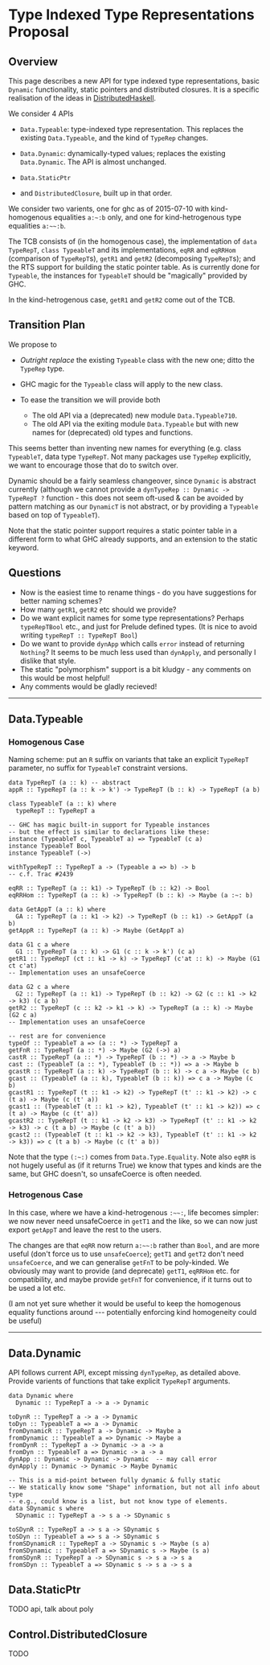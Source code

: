 # Type Indexed Type Representations Proposal


## Overview



This page describes a new API for type indexed type representations, basic `Dynamic` functionality, static pointers and distributed closures.  It is a specific realisation of the ideas in [DistributedHaskell](distributed-haskell).



We consider 4 APIs 


- `Data.Typeable`: type-indexed type representation.  This replaces the existing `Data.Typeable`, and the kind of `TypeRep` changes. 

- `Data.Dynamic`: dynamically-typed values; replaces the existing `Data.Dynamic`.  The API is almost unchanged.

- `Data.StaticPtr`

- and `DistributedClosure`, built up in that order.


We consider two varients, one for ghc as of 2015-07-10 with kind-homogenous equalities `a:~:b` only, and one for kind-hetrogenous type equalities `a:~~:b`.



The TCB consists of (in the homogenous case), the implementation of `data TypeRepT`, `class TypeableT` and its implementations, `eqRR` and `eqRRHom` (comparison of `TypeRepT`s), `getR1` and `getR2` (decomposing `TypeRepT`s); and the RTS support for building the static pointer table.
As is currently done for `Typeable`, the instances for `TypeableT` should be "magically" provided by GHC.



In the kind-hetrogenous case, `getR1` and `getR2` come out of the TCB.


## Transition Plan



We propose to


- *Outright replace* the existing `Typeable` class with the new one; ditto the `TypeRep` type.

- GHC magic for the `Typeable` class will apply to the new class.

- To ease the transition we will provide both

  - The old API via a (deprecated) new module `Data.Typeable710`.
  - The old API via the exiting module `Data.Typeable` but with new names for (deprecated) old types and functions.  


This seems better than inventing new names for everything (e.g. class `TypeableT`, data type `TypeRepT`.  Not many packages use `TypeRep` explicitly, we want to encourage those that do to switch over.



Dynamic should be a fairly seamless changeover, since `Dynamic` is abstract currently (although we cannot provide a `dynTypeRep :: Dynamic -> TypeRepT ?` function - this does not seem oft-used & can be avoided by pattern matching as our `DynamicT` is not abstract, or by providing a `Typeable` based on top of `TypeableT`).



Note that the static pointer support requires a static pointer table in a different form to what GHC already supports, and an extension to the static keyword.


## Questions


- Now is the easiest time to rename things - do you have suggestions for better naming schemes?
- How many `getR1`, `getR2` etc should we provide?
- Do we want explicit names for some type representations?
  Perhaps `typeRepTBool` etc., and just for Prelude defined types.
  (It is nice to avoid writing `typeRepT :: TypeRepT Bool`)
- Do we want to provide `dynApp` which calls `error` instead of returning `Nothing`?
  It seems to be much less used than `dynApply`, and personally I dislike that style.
- The static "polymorphism" support is a bit kludgy - any comments on this would be most helpful!
- Any comments would be gladly recieved!

---


## Data.Typeable


### Homogenous Case



Naming scheme: put an `R` suffix on variants that take an explicit `TypeRepT` parameter, no suffix for `TypeableT` constraint versions.


```
data TypeRepT (a :: k) -- abstract
appR :: TypeRepT (a :: k -> k') -> TypeRepT (b :: k) -> TypeRepT (a b)

class TypeableT (a :: k) where
  typeRepT :: TypeRepT a

-- GHC has magic built-in support for Typeable instances
-- but the effect is similar to declarations like these:
instance (TypeableT c, TypeableT a) => TypeableT (c a)
instance TypeableT Bool
instance TypeableT (->)

withTypeRepT :: TypeRepT a -> (Typeable a => b) -> b
-- c.f. Trac #2439

eqRR :: TypeRepT (a :: k1) -> TypeRepT (b :: k2) -> Bool
eqRRHom :: TypeRepT (a :: k) -> TypeRepT (b :: k) -> Maybe (a :~: b)

data GetAppT (a :: k) where
  GA :: TypeRepT (a :: k1 -> k2) -> TypeRepT (b :: k1) -> GetAppT (a b)
getAppR :: TypeRepT (a :: k) -> Maybe (GetAppT a)

data G1 c a where
  G1 :: TypeRepT (a :: k) -> G1 (c :: k -> k') (c a)
getR1 :: TypeRepT (ct :: k1 -> k) -> TypeRepT (c'at :: k) -> Maybe (G1 ct c'at)
-- Implementation uses an unsafeCoerce

data G2 c a where
  G2 :: TypeRepT (a :: k1) -> TypeRepT (b :: k2) -> G2 (c :: k1 -> k2 -> k3) (c a b)
getR2 :: TypeRepT (c :: k2 -> k1 -> k) -> TypeRepT (a :: k) -> Maybe (G2 c a)
-- Implementation uses an unsafeCoerce

-- rest are for convenience
typeOf :: TypeableT a => (a :: *) -> TypeRepT a
getFnR :: TypeRepT (a :: *) -> Maybe (G2 (->) a)
castR :: TypeRepT (a :: *) -> TypeRepT (b :: *) -> a -> Maybe b
cast :: (TypeableT (a :: *), TypeableT (b :: *)) => a -> Maybe b
gcastR :: TypeRepT (a :: k) -> TypeRepT (b :: k) -> c a -> Maybe (c b)
gcast :: (TypeableT (a :: k), TypeableT (b :: k)) => c a -> Maybe (c b)
gcastR1 :: TypeRepT (t :: k1 -> k2) -> TypeRepT (t' :: k1 -> k2) -> c (t a) -> Maybe (c (t' a))
gcast1 :: (TypeableT (t :: k1 -> k2), TypeableT (t' :: k1 -> k2)) => c (t a) -> Maybe (c (t' a))
gcastR2 :: TypeRepT (t :: k1 -> k2 -> k3) -> TypeRepT (t' :: k1 -> k2 -> k3) -> c (t a b) -> Maybe (c (t' a b))
gcast2 :: (TypeableT (t :: k1 -> k2 -> k3), TypeableT (t' :: k1 -> k2 -> k3)) => c (t a b) -> Maybe (c (t' a b))
```


Note that the type `(:~:)` comes from `Data.Type.Equality`.
Note also `eqRR` is not hugely useful as (if it returns True) we know that types and kinds are the same, but GHC doesn't, so unsafeCoerce is often needed.


### Hetrogenous Case



In this case, where we have a kind-hetrogenous `:~~:`, life becomes simpler: we now never need unsafeCoerce in `getT1` and the like, so we can now just export `getAppT` and leave the rest to the users.



The changes are that `eqRR` now return `a:~~:b` rather than `Bool`, and are more useful (don't force us to use `unsafeCoerce`); `getT1` and `getT2` don't need `unsafeCoerce`, and we can generalise `getFnT` to be poly-kinded.
We obviously may want to provide (and deprecate) `getT1`, `eqRRHom` etc. for compatibility, and maybe provide `getFnT` for convenience, if it turns out to be used a lot etc.



(I am not yet sure whether it would be useful to keep the homogenous equality functions around --- potentially enforcing kind homogeneity could be useful)


---


## Data.Dynamic



API follows current API, except missing `dynTypeRep`, as detailed above.
Provide varients of functions that take explicit `TypeRepT` arguments.


```
data Dynamic where
  Dynamic :: TypeRepT a -> a -> Dynamic

toDynR :: TypeRepT a -> a -> Dynamic
toDyn :: TypeableT a => a -> Dynamic
fromDynamicR :: TypeRepT a -> Dynamic -> Maybe a
fromDynamic :: TypeableT a => Dynamic -> Maybe a
fromDynR :: TypeRepT a -> Dynamic -> a -> a
fromDyn :: TypeableT a => Dynamic -> a -> a
dynApp :: Dynamic -> Dynamic -> Dynamic  -- may call error
dynApply :: Dynamic -> Dynamic -> Maybe Dynamic

-- This is a mid-point between fully dynamic & fully static
-- We statically know some "Shape" information, but not all info about type
-- e.g., could know is a list, but not know type of elements.
data SDynamic s where
  SDynamic :: TypeRepT a -> s a -> SDynamic s

toSDynR :: TypeRepT a -> s a -> SDynamic s
toSDyn :: TypeableT a => s a -> SDynamic s
fromSDynamicR :: TypeRepT a -> SDynamic s -> Maybe (s a)
fromSDynamic :: TypeableT a => SDynamic s -> Maybe (s a)
fromSDynR :: TypeRepT a -> SDynamic s -> s a -> s a
fromSDyn :: TypeableT a => SDynamic s -> s a -> s a
```

## Data.StaticPtr



TODO api, talk about poly


## Control.DistributedClosure



TODO


